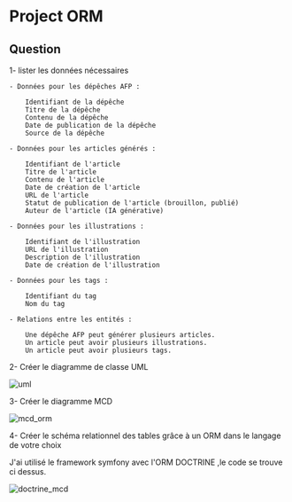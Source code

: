 # Project ORM

## Question

1- lister les données nécessaires

 
    - Données pour les dépêches AFP :

        Identifiant de la dépêche
        Titre de la dépêche
        Contenu de la dépêche
        Date de publication de la dépêche
        Source de la dépêche

    - Données pour les articles générés :

        Identifiant de l'article
        Titre de l'article
        Contenu de l'article
        Date de création de l'article
        URL de l'article
        Statut de publication de l'article (brouillon, publié)
        Auteur de l'article (IA générative)

    - Données pour les illustrations :

        Identifiant de l'illustration
        URL de l'illustration
        Description de l'illustration
        Date de création de l'illustration

    - Données pour les tags :

        Identifiant du tag
        Nom du tag

    - Relations entre les entités :

        Une dépêche AFP peut générer plusieurs articles.
        Un article peut avoir plusieurs illustrations.
        Un article peut avoir plusieurs tags.


2- Créer le diagramme de classe UML

![uml](https://github.com/iimAtomic/TP_ORM/assets/71674056/2e0ef516-12e2-46ee-b5db-bec4e884b65c)


3- Créer le diagramme MCD 

![mcd_orm](https://github.com/iimAtomic/TP_ORM/assets/71674056/83cd40db-94c0-47d9-9763-b708114549b5)


4- Créer le schéma relationnel des tables grâce à un ORM dans le langage de
votre choix

J'ai utilisé le framework symfony avec l'ORM DOCTRINE  ,le code se trouve ci dessus. 

![doctrine_mcd](https://github.com/iimAtomic/TP_ORM/assets/71674056/5d847fc6-3d8b-4bd4-884c-4e252edefc28)

 
 


